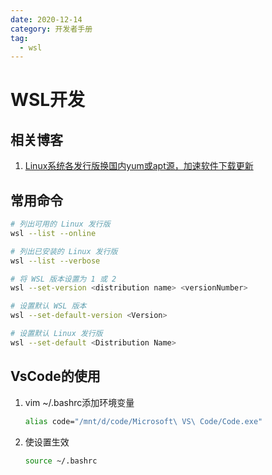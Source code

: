 ```yaml
---
date: 2020-12-14
category: 开发者手册
tag:
  - wsl
---
```

# WSL开发

## 相关博客

1. [Linux系统各发行版换国内yum或apt源，加速软件下载更新](https://zhuanlan.zhihu.com/p/122214146)

## 常用命令

```bash
# 列出可用的 Linux 发行版
wsl --list --online

# 列出已安装的 Linux 发行版
wsl --list --verbose

# 将 WSL 版本设置为 1 或 2
wsl --set-version <distribution name> <versionNumber>

# 设置默认 WSL 版本
wsl --set-default-version <Version>

# 设置默认 Linux 发行版
wsl --set-default <Distribution Name>
```

## VsCode的使用

1. vim ~/.bashrc添加环境变量

    ```bash
    alias code="/mnt/d/code/Microsoft\ VS\ Code/Code.exe"
    ```

1. 使设置生效

    ```bash
    source ~/.bashrc
    ```
